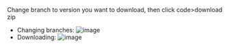 Change branch to version you want to download, then click code>download zip
- Changing branches: ![image](https://github.com/goldmaster23/ToggleWeapons/assets/134793463/ce80926e-1cea-4c31-bf3b-92466953d415)
- Downloading: ![image](https://github.com/goldmaster23/ToggleWeapons/assets/134793463/0c5e436a-dbf7-4d98-b7c3-e3ddb694df86)
